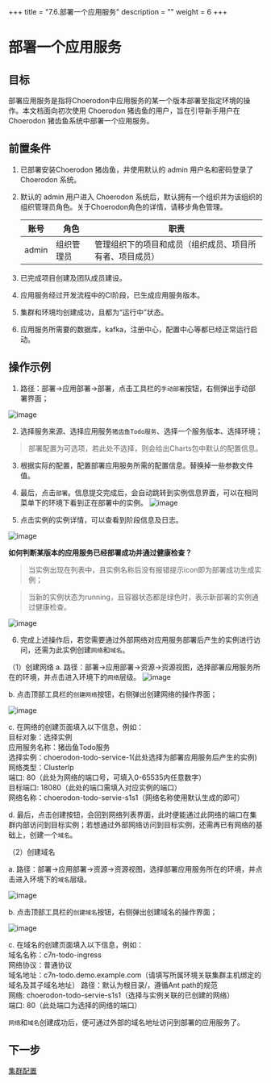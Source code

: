 +++
title = "7.6.部署一个应用服务"
description = ""
weight = 6
+++

# 部署一个应用服务
## 目标
部署应用服务是指将Choerodon中应用服务的某一个版本部署至指定环境的操作。本文档面向初次使用 Choerodon 猪齿鱼的用户，旨在引导新手用户在 Choerodon 猪齿鱼系统中部署一个应用服务。

## 前置条件
1. 已部署安装Choerodon 猪齿鱼，并使用默认的 admin 用户名和密码登录了 Choerodon 系统。
2. 默认的 admin 用户进入 Choerodon 系统后，默认拥有一个组织并为该组织的组织管理员角色。关于Choerodon角色的详情，请移步角色管理。

    |账号|角色|职责|
    |---|---|---|
    |admin|组织管理员|管理组织下的项目和成员（组织成员、项目所有者、项目成员）|
3. 已完成项目创建及团队成员建设。  
4. 应用服务经过开发流程中的CI阶段，已生成应用服务版本。
5. 集群和环境均创建成功，且都为“运行中”状态。
6. 应用服务所需要的数据库，kafka，注册中心，配置中心等都已经正常运行启动。


## 操作示例

1. 路径：部署->应用部署->部署，点击工具栏的`手动部署`按钮，右侧弹出手动部署界面； 

![image](/docs/quick-start/devops/image/deploy-1.png)

2. 选择服务来源、选择应用服务`猪齿鱼Todo服务`、选择一个服务版本、选择环境；
  
  > 部署配置为可选项，若此处不选择，则会给出Charts包中默认的配置信息。

3. 根据实际的配置，配置部署应用服务所需的配置信息。替换掉一些参数文件值。  

4. 最后，点击`部署`。信息提交完成后，会自动跳转到实例信息界面，可以在相同菜单下的环境下看到正在部署中的实例。
![image](/docs/quick-start/devops/image/back-applications-8.png)
  

5. 点击实例的实例详情，可以查看到阶段信息及日志。

![image](/docs/quick-start/devops/image/back-applications-9.png)  


**如何判断某版本的应用服务已经部署成功并通过健康检查？**

>当实例出现在列表中，且实例名称后没有报错提示icon即为部署成功生成实例；

>当新的实例状态为running，且容器状态都是绿色时，表示新部署的实例通过健康检查。

![image](/docs/quick-start/devops/image/back-applications-10.png)


6. 完成上述操作后，若您需要通过外部网络对应用服务部署后产生的实例进行访问，还需为此实例创建`网络`和`域名`。

  （1）创建网络
   a. 路径：部署->应用部署->资源->资源视图，选择部署应用服务所在的环境，并点击进入环境下的`网络`层级。
   ![image](/docs/quick-start/devops/image/deploy-2.png)

   b. 点击顶部工具栏的`创建网络`按钮，右侧弹出创建网络的操作界面； 
        
  ![image](/docs/quick-start/devops/image/deploy-3.png)   

   c. 在网络的创建页面填入以下信息，例如：  
    目标对象：选择实例  
    应用服务名称：猪齿鱼Todo服务  
    选择实例：choerodon-todo-service-1(此处选择为部署应用服务后产生的实例)  
    网络类型：ClusterIp   
    端口: 80（此处为网络的端口号，可填入0-65535内任意数字）  
    目标端口: 18080（此处的端口需填入对应实例的端口）   
    网络名称：choerodon-todo-servie-s1s1（网络名称使用默认生成的即可）   

   d. 最后，点击创建按钮，会回到网络列表界面，此时便能通过此网络的端口在集群内部访问到目标实例；若想通过外部网络访问到目标实例，还需再已有网络的基础上，创建一个`域名`。


  （2）创建域名  

   a. 路径：部署->应用部署->资源->资源视图，选择部署应用服务所在的环境，并点击进入环境下的`域名`层级。  

   ![image](/docs/quick-start/devops/image/deploy-4.png)

   b. 点击顶部工具栏的`创建域名`按钮，右侧弹出创建域名的操作界面； 
        
  ![image](/docs/quick-start/devops/image/deploy-5.png)   

   c. 在域名的创建页面填入以下信息，例如：  
    域名名称：c7n-todo-ingress  
    网络协议：普通协议  
    域名地址：c7n-todo.demo.example.com（请填写所属环境关联集群主机绑定的域名及其子域名地址）
    路径：默认为根目录/，遵循Ant path的规范  
    网络: choerodon-todo-servie-s1s1（选择与实例关联的已创建的网络）  
    端口: 80（此处端口为选择的网络的端口）     

    

`网络`和`域名`创建成功后，便可通过外部的域名地址访问到部署的应用服务了。

    


## 下一步  
[集群配置](../../../quick-start/devops/cluster-config)
